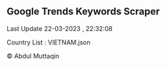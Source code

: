 

## Google Trends Keywords Scraper 
 
Last Update 22-03-2023 , 22:32:08

Country List :
VIETNAM.json



© Abdul Muttaqin 
